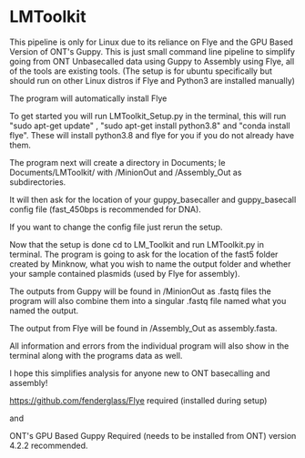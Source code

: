 # LMToolkit
This pipeline is only for Linux due to its reliance on Flye and the GPU Based Version of ONT's Guppy.
This is just small command line pipeline to simplify going from ONT Unbasecalled data using Guppy to Assembly using Flye, all of the tools are existing tools.
(The setup is for ubuntu specifically but should run on other Linux distros if Flye and Python3 are installed manually) 


The program will automatically install Flye

To get started you will run LMToolkit_Setup.py in the terminal, this will run  "sudo apt-get update" , "sudo apt-get install python3.8" and "conda install flye". These will install python3.8 and flye for you if you do not already have them. 

The program next will create a directory in Documents; Ie Documents/LMToolkit/ with /MinionOut and /Assembly_Out as subdirectories.

It will then ask for the location of your guppy_basecaller and guppy_basecall config file (fast_450bps is recommended for DNA). 

If you want to change the config file just rerun the setup.

Now that the setup is done cd to LM_Toolkit and run LMToolkit.py in terminal.
The program is going to ask for the location of the fast5 folder created by Minknow, what you wish to name the output folder and whether your sample contained plasmids (used by Flye for assembly). 

The outputs from Guppy will be found in /MinionOut as .fastq files the program will also combine them into a singular .fastq file named what you named the output.

The output from Flye will be found in /Assembly_Out as assembly.fasta. 

All information and errors from the individual program will also show in the terminal along with the programs data as well.


I hope this simplifies analysis for anyone new to ONT basecalling and assembly! 



https://github.com/fenderglass/Flye required (installed during setup)

and

ONT's GPU Based Guppy Required (needs to be installed from ONT) version 4.2.2 recommended. 
